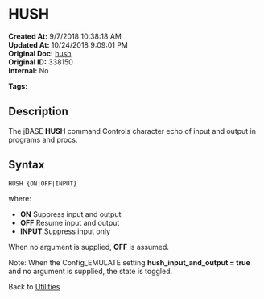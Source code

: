 # HUSH

**Created At:** 9/7/2018 10:38:18 AM  
**Updated At:** 10/24/2018 9:09:01 PM  
**Original Doc:** [hush](https://docs.jbase.com/46963-utilities/hush)  
**Original ID:** 338150  
**Internal:** No  

**Tags:**
<badge text='input supression' vertical='middle' />

## Description

The jBASE **HUSH** command Controls character echo of input and output in programs and procs.

## Syntax

```
HUSH {ON|OFF|INPUT}
```

where:

- **ON** Suppress input and output
- **OFF** Resume input and output
- **INPUT** Suppress input only

When no argument is supplied, **OFF** is assumed.

Note: When the Config\_EMULATE setting **hush\_input\_and\_output = true** and no argument is supplied, the state is toggled.

Back to [Utilities](./../utilities)
